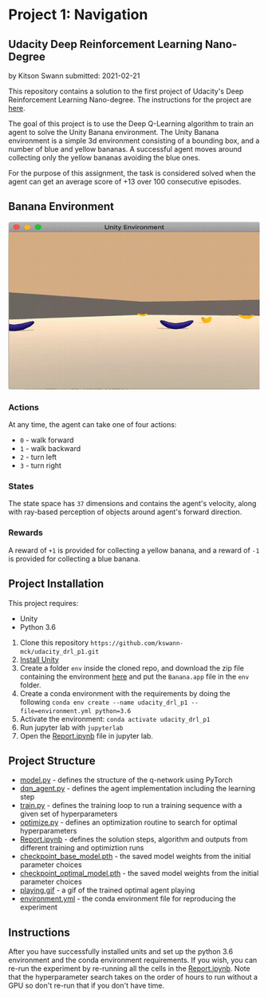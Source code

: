 # Project 1: Navigation
## Udacity Deep Reinforcement Learning Nano-Degree
by Kitson Swann
submitted: 2021-02-21

This repository contains a solution to the first project of Udacity's Deep Reinforcement Learning Nano-degree. The instructions for the project are [here](https://github.com/udacity/deep-reinforcement-learning/tree/master/p1_navigation).

The goal of this project is to use the Deep Q-Learning algorithm to train an agent to solve the Unity Banana environment. The Unity Banana environment is a simple 3d environment consisting of a bounding box, and a number of blue and yellow bananas. A successful agent moves around collecting only the yellow bananas avoiding the blue ones.

For the purpose of this assignment, the task is considered solved when the agent can get an average score of +13 over 100 consecutive episodes.

## Banana Environment

![playing.gif](playing.gif)

### Actions

At any time, the agent can take one of four actions:
- `0` - walk forward 
- `1` - walk backward
- `2` - turn left
- `3` - turn right

### States

The state space has `37` dimensions and contains the agent's velocity, along with ray-based perception of objects around agent's forward direction.

### Rewards

A reward of `+1` is provided for collecting a yellow banana, and a reward of `-1` is provided for collecting a blue banana.

## Project Installation

This project requires:

- Unity
- Python 3.6

1. Clone this repository `https://github.com/kswann-mck/udacity_drl_p1.git`
2. [Install Unity](https://unity3d.com/get-unity/download)
3. Create a folder `env` inside the cloned repo, and download the zip file containing the environment [here](https://s3-us-west-1.amazonaws.com/udacity-drlnd/P1/Banana/Banana.app.zip) and put the `Banana.app` file in the `env` folder.
4. Create a conda environment with the requirements by doing the following `conda env create --name udacity_drl_p1 --file=environment.yml python=3.6`
5. Activate the environment: `conda activate udacity_drl_p1`
6. Run jupyter lab with `jupyterlab`
7. Open the [Report.ipynb](Report.ipynb) file in jupyter lab.

## Project Structure

- [model.py](model.py) - defines the structure of the q-network using PyTorch
- [dqn_agent.py](dqn_agent.py) - defines the agent implementation including the learning step
- [train.py](train.py) - defines the training loop to run a training sequence with a given set of hyperparameters
- [optimize.py](optimize.py) - defines an optimization routine to search for optimal hyperparameters
- [Report.ipynb](Report.ipynb) - defines the solution steps, algorithm and outputs from different training and optimiztion runs
- [checkpoint_base_model.pth](checkpoint_base_model.pth) - the saved model weights from the initial parameter choices 
- [checkpoint_optimal_model.pth](checkpoint_optimal_model.pth) - the saved model weights from the initial parameter choices
- [playing.gif](playing.gif) - a gif of the trained optimal agent playing
- [environment.yml](environment.yml) - the conda environment file for reproducing the experiment

## Instructions

After you have successfully installed units and set up the python 3.6 environment and the conda environment requirements. If you wish, you can re-run the experiment by re-running all the cells in the [Report.ipynb](Report.ipynb). Note that the hyperparameter search takes on the order of hours to run without a GPU so don't re-run that if you don't have time.




